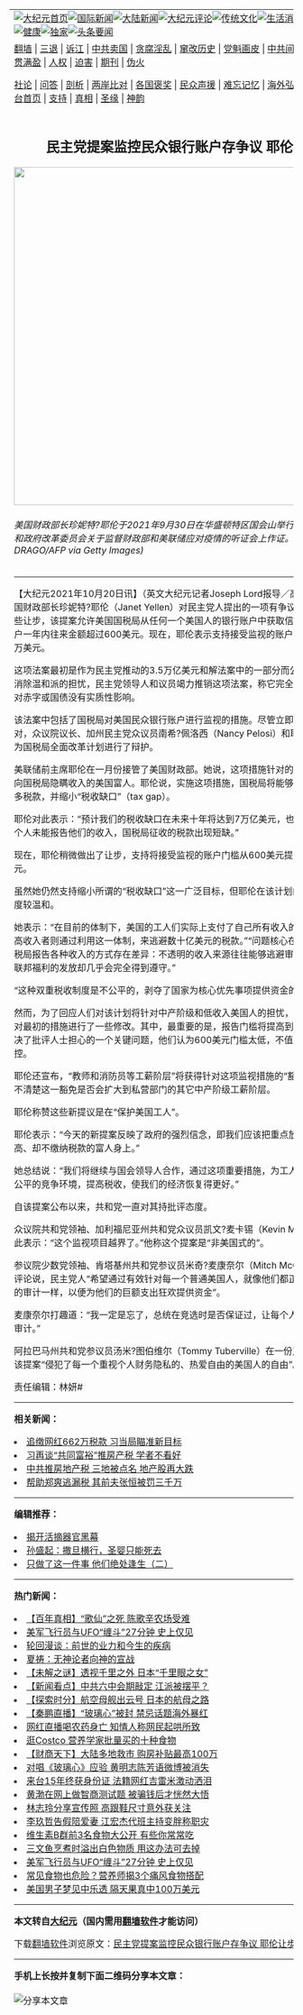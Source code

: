 <a name="1" id="1" target="_blank"></a><span id="1"></span>
<table align=center border="0"><tr><td colspan="2" VALIGN=TOP><a href="https://github.com/zmkilp3104/djy/blob/master/gb/nf1351518.md#1"><img src="https://raw.githubusercontent.com/zmkilp3104/www/master/t/djy/1.jpg" title="大纪元首页" alt="大纪元首页"></a><a href="https://github.com/zmkilp3104/djy/blob/master/gb/n24hr.md#1"><img src="https://raw.githubusercontent.com/zmkilp3104/www/master/t/djy/3.jpg" title="国际新闻" alt="国际新闻"></a><a href="https://github.com/zmkilp3104/djy/blob/master/gb/nsc413.md#1"><img src="https://raw.githubusercontent.com/zmkilp3104/www/master/t/djy/4.jpg" title="大陆新闻" alt="大陆新闻"></a><a href="https://github.com/zmkilp3104/djy/blob/master/gb/news392.md#1"><img src="https://raw.githubusercontent.com/zmkilp3104/www/master/t/djy/5.jpg" title="大纪元评论" alt="大纪元评论"></a><a href="https://github.com/zmkilp3104/djy/blob/master/gb/news2007.md#1"><img src="https://raw.githubusercontent.com/zmkilp3104/www/master/t/djy/6.jpg" title="传统文化" alt="传统文化"></a><a href="https://github.com/zmkilp3104/djy/blob/master/gb/news2008.md#1"><img src="https://raw.githubusercontent.com/zmkilp3104/www/master/t/djy/7.jpg" title="生活消费" alt="生活消费"></a><a href="https://github.com/zmkilp3104/djy/blob/master/gb/ncyule.md#1"><img src="https://raw.githubusercontent.com/zmkilp3104/www/master/t/djy/8.jpg" title="娱乐休闲" alt="娱乐休闲"></a><a href="https://github.com/zmkilp3104/djy/blob/master/gb/nsc1002.md#1"><img src="https://raw.githubusercontent.com/zmkilp3104/www/master/t/djy/9.jpg" title="健康" alt="健康"></a><a href="https://github.com/zmkilp3104/djy/blob/master/gb/nf6092.md#1"><img src="https://raw.githubusercontent.com/zmkilp3104/www/master/t/djy/10a.jpg" title="独家" alt="独家"></a><a href="https://github.com/zmkilp3104/djy/blob/master/gb/nf4514.md#1"><img src="https://raw.githubusercontent.com/zmkilp3104/www/master/t/djy/12a.jpg" title="头条要闻" alt="头条要闻"></a></td></tr>
<tr><td colspan="2" VALIGN=TOP><a target="_blank" href="https://github.com/zmkilp3104/www/blob/master/README.md?zsrh#1">翻墙</a> | <a target="_blank" href="https://github.com/zmkilp3104/djy/blob/master/gb/nf5657.md#1">三退</a> | <a target="_blank" href="https://github.com/zmkilp3104/djy/blob/master/gb/nf6124.md#1">诉江</a> | <a target="_blank" href="https://github.com/zmkilp3104/djy/blob/master/gb/nf1176117.md#1">中共卖国</a> | <a target="_blank" href="https://github.com/zmkilp3104/djy/blob/master/gb/nf5773.md#1">贪腐淫乱</a> | <a target="_blank" href="https://github.com/zmkilp3104/djy/blob/master/gb/nf1176115.md#1">窜改历史</a> | <a target="_blank" href="https://github.com/zmkilp3104/djy/blob/master/gb/nf1176107.md#1">党魁画皮</a> | <a target="_blank" href="https://github.com/zmkilp3104/djy/blob/master/gb/nf1320400.md#1">中共间谍</a> | <a target="_blank" href="https://github.com/zmkilp3104/djy/blob/master/gb/nf1176114.md#1">破坏传统</a> | <a target="_blank" href="https://github.com/zmkilp3104/ntdtv/blob/master/gb/prog447_1.md#1">恶贯满盈</a> | <a target="_blank" href="https://github.com/zmkilp3104/djy/blob/master/gb/ncid278.md#1">人权</a> | <a target="_blank" href="https://github.com/zmkilp3104/djy/blob/master/gb/nf1176111.md#1">迫害</a> | <a target="_blank" href="https://gitlab.com/szzdlab/mh-qikan/blob/master/README.md#1">期刊</a> | <a target="_blank" href="https://github.com/zmkilp3104/djy/blob/master/gb/nf5562.md#1">伪火</a></p><p><a target="_blank" href="https://github.com/zmkilp3104/djy/blob/master/gb/9p.md#1">社论</a> | <a target="_blank" href="https://github.com/zmkilp3104/djy/blob/master/gb/nf4378.md#1">问答</a> | <a target="_blank" href="https://github.com/zmkilp3104/djy/blob/master/gb/nf5792.md#1">剖析</a> | <a target="_blank" href="https://github.com/zmkilp3104/djy/blob/master/gb/nf5735.md#1">两岸比对</a> | <a target="_blank" href="https://github.com/zmkilp3104/djy/blob/master/gb/nf6119.md#1">各国褒奖</a> | <a target="_blank" href="https://github.com/zmkilp3104/djy/blob/master/gb/nf6120.md#1">民众声援</a> | <a target="_blank" href="https://github.com/zmkilp3104/djy/blob/master/gb/nf1188594.md#1">难忘记忆</a> | <a target="_blank" href="https://github.com/zmkilp3104/djy/blob/master/gb/nf3180.md#1">海外弘传</a> | <a target="_blank" href="https://github.com/zmkilp3104/djy/blob/master/gb/nf5410.md#1">万人上访</a> | <a target="_blank" href="https://github.com/zmkilp3104/www/blob/master/README.md?zsrh#1">平台首页</a> | <a target="_blank" href="https://github.com/zmkilp3104/djy/blob/master/gb/nf4386.md#1">支持</a> | <a target="_blank" href="https://github.com/zmkilp3104/djy/blob/master/gb/nf4389.md#1">真相</a> | <a target="_blank" href="https://github.com/zmkilp3104/djy/blob/master/gb/nf5790.md#1">圣缘</a> | <a target="_blank" href="https://github.com/zmkilp3104/djy/blob/master/gb/nf4786.md#1">神韵</a></td></tr>
<tr><td VALIGN=TOP width="626"><h2 align=center>民主党提案监控民众银行账户存争议 耶伦让步</h2>
<img width="600" src="https://i.epochtimes.com/assets/uploads/2021/10/id13278671-GettyImages-1235605302__1_@1200x1200-600x400.jpg" />
<h6>美国财政部长珍妮特?耶伦于2021年9月30日在华盛顿特区国会山举行的众议院监督和政府改革委员会关于监督财政部和美联储应对疫情的听证会上作证。(AL DRAGO/AFP via Getty Images)
</h6>
<hr>
	<p>【大纪元2021年10月20日讯】（英文大纪元记者Joseph Lord报导／高杉编译）<ahref="https://github.com/zmkilp3104/djy/blob/master/gb/tag/%E7%BE%8E%E5%9B%BD.md#1">美国</a>财政部长珍妮特?<ahref="https://github.com/zmkilp3104/djy/blob/master/gb/tag/%E8%80%B6%E4%BC%A6.md#1">耶伦</a>（Janet Yellen）对民主党人提出的一项有争议提案做出了一些让步，该提案允许美国<ahref="https://github.com/zmkilp3104/djy/blob/master/gb/tag/%E5%9B%BD%E7%A8%8E%E5%B1%80.md#1">国税局</a>从任何一个<ahref="https://github.com/zmkilp3104/djy/blob/master/gb/tag/%E7%BE%8E%E5%9B%BD.md#1">美国</a>人的<ahref="https://github.com/zmkilp3104/djy/blob/master/gb/tag/%E9%93%B6%E8%A1%8C%E8%B4%A6%E6%88%B7.md#1">银行账户</a>中获取信息，只要该账户一年内往来金额超过600美元。现在，<ahref="https://github.com/zmkilp3104/djy/blob/master/gb/tag/%E8%80%B6%E4%BC%A6.md#1">耶伦</a>表示支持接受<ahref="https://github.com/zmkilp3104/djy/blob/master/gb/tag/%E7%9B%91%E8%A7%86.md#1">监视</a>的账户门槛提高到1万美元。</p>
<p>这项法案最初是作为民主党推动的3.5万亿美元和解法案中的一部分而公布的。为了消除温和派的担忧，民主党领导人和议员竭力推销这项法案，称它完全有资金支持，对赤字或国债没有实质性影响。</p>
<p>该法案中包括了<ahref="https://github.com/zmkilp3104/djy/blob/master/gb/tag/%E5%9B%BD%E7%A8%8E%E5%B1%80.md#1">国税局</a>对美国民众<ahref="https://github.com/zmkilp3104/djy/blob/master/gb/tag/%E9%93%B6%E8%A1%8C%E8%B4%A6%E6%88%B7.md#1">银行账户</a>进行<ahref="https://github.com/zmkilp3104/djy/blob/master/gb/tag/%E7%9B%91%E8%A7%86.md#1">监视</a>的措施。尽管立即遭到强烈反对，众议院议长、加州民主党众议员南希?佩洛西（Nancy Pelosi）和耶伦则坚定地为国税局全面改革计划进行了辩护。</p>
<p>美联储前主席耶伦在一月份接管了美国财政部。她说，这项措施针对的目标，是那些向国税局隐瞒收入的美国富人。耶伦说，实施这项措施，国税局将能够向富人征收更多税款，并缩小“税收缺口”（tax gap）。</p>
<p>耶伦对此表示：“预计我们的税收缺口在未来十年将达到7万亿美元，也就是说，由于个人未能报告他们的收入，国税局征收的税款出现短缺。”</p>
<p>现在，耶伦稍微做出了让步，支持将接受监视的账户门槛从600美元提高到1万美元。</p>
<p>虽然她仍然支持缩小所谓的“税收缺口”这一广泛目标，但耶伦在该计划的关键方面态度较温和。</p>
<p>她表示：“在目前的体制下，美国的工人们实际上支付了自己所有收入的税单，而许多高收入者则通过利用这一体制，来逃避数十亿美元的税款。”“问题核心在于，向美国国税局报告各种收入的方式存在差异：不透明的收入来源往往能够逃避审查，而工资和联邦福利的发放却几乎会完全得到遵守。”</p>
<p>“这种双重税收制度是不公平的，剥夺了国家为核心优先事项提供资金的资源。”</p>
<p>然而，为了回应人们对该计划将针对中产阶级和低收入美国人的担忧，耶伦宣布称，对最初的措施进行了一些修改。其中，最重要的是，报告门槛将提高到1万美元，解决了批评人士担心的一个关键问题，他们认为600美元门槛太低，不值得国税局监控。</p>
<p>耶伦还宣布，“教师和消防员等工薪阶层”将获得针对这项监视措施的“豁免”。目前还不清楚这一豁免是否会扩大到私营部门的其它中产阶级工薪阶层。</p>
<p>耶伦称赞这些新提议是在“保护美国工人”。</p>
<p>耶伦表示：“今天的新提案反映了政府的强烈信念，即我们应该把重点放在那些收入最高、却不缴纳税款的富人身上。”</p>
<p>她总结说：“我们将继续与国会领导人合作，通过这项重要措施，为工人和小企业创造公平的竞争环境，提高税收，使我们的经济恢复得更好。”</p>
<p>自该提案公布以来，共和党一直对其持批评态度。</p>
<p>众议院共和党领袖、加利福尼亚州共和党众议员凯文?麦卡锡（Kevin McCarthy）对此表示：“这个监视项目越界了。”他称这个提案是“非美国式的”。</p>
<p>参议院少数党领袖、肯塔基州共和党参议员米奇?麦康奈尔（Mitch McConnell）对此评论说，民主党人“希望通过有效针对每一个普通美国人，就像他们都正在接受国税局的审计一样，以便为他们的巨额支出狂欢提供资金”。</p>
<p>麦康奈尔打趣道：“我一定是忘了，总统在竞选时是否保证过，让每个人都接受自己的审计。”</p>
<p>阿拉巴马州共和党参议员汤米?图伯维尔（Tommy Tuberville）在一份声明中，谴责该提案“侵犯了每一个重视个人财务隐私的、热爱自由的美国人的自由”。</p>
<p>责任编辑：林妍#</p>
	
<hr>


<strong>相关新闻：</strong>
<li><a href="https://github.com/zmkilp3104/djy/blob/master/gb/21/10/15/n13307264.md#1">追缴网红662万税款 习当局瞄准新目标</a></li>
<li><a href="https://github.com/zmkilp3104/djy/blob/master/gb/21/10/16/n13308625.md#1">习再谈“共同富裕”推房产税 学者不看好</a></li>
<li><a href="https://github.com/zmkilp3104/djy/blob/master/gb/21/10/18/n13313431.md#1">中共推房地产税 三地被点名 地产股再大跌</a></li>
<li><a href="https://github.com/zmkilp3104/djy/blob/master/gb/21/10/19/n13314771.md#1">帮助郑爽逃漏税 其前夫张恒被罚三千万</a></li>
<hr>


<strong>编辑推荐：</strong>
<li><a href="https://github.com/upjkzu3674/djy/blob/master/gb/10/4/19/n2881569.md?dfh#1" target="_blank">揭开活摘器官黑幕</a></li><li><a href="https://github.com/tsiac2612/djy/blob/master/gb/18/6/20/n10498401.md#1" target="_blank">孙盛起：撒旦横行，圣婴只能死去</a></li><li><a href="https://github.com/tsiac2612/djy/blob/master/gb/19/4/9/n11172953.md#1" target="_blank">只做了这一件事 他们绝处逢生（二）</a></li>
<hr>

<strong>热门新闻：</strong>
<li><a href="https://github.com/rcfpkk3162/djy/blob/master/gb/21/10/13/n13302112.md#1">【百年真相】“歌仙”之死 陈歌辛农场受难</a></li>
<li><a href="https://github.com/rcfpkk3162/djy/blob/master/gb/21/10/18/n13311990.md#1">美军飞行员与UFO“缠斗”27分钟 史上仅见</a></li>
<li><a href="https://github.com/rcfpkk3162/djy/blob/master/gb/21/10/13/n13302139.md#1">轮回漫谈：前世的业力和今生的疾病</a></li>
<li><a href="https://github.com/rcfpkk3162/djy/blob/master/gb/21/10/4/n13281535.md#1">夏祷：无神论者向神的宣战</a></li>
<li><a href="https://github.com/rcfpkk3162/djy/blob/master/gb/21/10/14/n13305026.md#1">【未解之谜】透视千里之外 日本“千里眼之女”</a></li>
<li><a href="https://github.com/rcfpkk3162/djy/blob/master/gb/21/10/18/n13313071.md#1">【新闻看点】中共六中会期敲定 江派被摆平？</a></li>
<li><a href="https://github.com/rcfpkk3162/djy/blob/master/gb/21/10/18/n13313624.md#1">【探索时分】航空母舰出云号 日本的航母之路</a></li>
<li><a href="https://github.com/rcfpkk3162/djy/blob/master/gb/21/10/18/n13313607.md#1">【秦鹏直播】“玻璃心”被封 禁忌话题海外暴红</a></li>
<li><a href="https://github.com/rcfpkk3162/djy/blob/master/gb/21/10/17/n13310691.md#1">网红直播喝农药身亡 知情人称网民起哄所致</a></li>
<li><a href="https://github.com/rcfpkk3162/djy/blob/master/gb/21/10/15/n13307519.md#1">逛Costco 营养学家批量买的十种食物</a></li>
<li><a href="https://github.com/rcfpkk3162/djy/blob/master/gb/21/10/16/n13308941.md#1">【财商天下】大陆多地救市 购房补贴最高100万</a></li>
<li><a href="https://github.com/rcfpkk3162/djy/blob/master/gb/21/10/17/n13309580.md#1">对唱《玻璃心》应验 黄明志陈芳语微博被消失</a></li>
<li><a href="https://github.com/rcfpkk3162/djy/blob/master/gb/21/10/17/n13311075.md#1">来台15年终获身份证 法籍网红吉雷米激动洒泪</a></li>
<li><a href="https://github.com/rcfpkk3162/djy/blob/master/gb/21/10/17/n13310847.md#1">黄渤在网上做智商测试题 被骗钱后才恍然大悟</a></li>
<li><a href="https://github.com/rcfpkk3162/djy/blob/master/gb/21/10/17/n13310773.md#1">林志玲分享宣传照 高跟鞋尺寸意外获关注</a></li>
<li><a href="https://github.com/rcfpkk3162/djy/blob/master/gb/21/10/17/n13310371.md#1">李玖哲告假陪爱妻 江宏杰代班主持变胖称职灾</a></li>
<li><a href="https://github.com/rcfpkk3162/djy/blob/master/gb/21/10/16/n13308939.md#1">维生素B群前3名食物大公开 有些你常常吃</a></li>
<li><a href="https://github.com/rcfpkk3162/djy/blob/master/gb/21/10/17/n13310072.md#1">三文鱼烹煮时溢出白色物质 用这办法可去掉</a></li>
<li><a href="https://github.com/rcfpkk3162/djy/blob/master/gb/21/10/18/n13311990.md#1">美军飞行员与UFO“缠斗”27分钟 史上仅见</a></li>
<li><a href="https://github.com/rcfpkk3162/djy/blob/master/gb/21/10/18/n13311394.md#1">常见食物也危险？营养师揭3个痛风食物搭配</a></li>
<li><a href="https://github.com/rcfpkk3162/djy/blob/master/gb/21/10/17/n13309692.md#1">美国男子梦见中乐透 隔天果真中100万美元</a></li>
<hr>

<strong>本文转自<a href="https://www.epochtimes.com">大纪元</a>（国内需用<a href="https://github.com/zmkilp3104/www/blob/master/README.md#8">翻墙软件</a>才能访问）</strong><p>下载<a href="https://github.com/zmkilp3104/www/blob/master/README.md#8">翻墙软件</a>浏览原文：<a href="https://www.epochtimes.com/gb/21/10/19/n13316113.htm">民主党提案监控民众银行账户存争议 耶伦让步</a></p><hr>

<strong>手机上长按并复制下面二维码分享本文章：</strong><br><br><img src="https://chart.apis.google.com/chart?cht=qr&chs=240x240&choe=UTF-8&chld=M|2&chl=https://github.com/zmkilp3104/djy/blob/master/gb/21/10/19/n13316113.md%231" title="分享本文章"></td><td VALIGN=TOP><a href="https://github.com/zmkilp3104/djy/blob/master/gb/16/1/21/n4622075.md?dfh#1" target="_blank"><img src="https://raw.githubusercontent.com/zmkilp3104/djy/master/gb/300/wei-f1.jpg" title="中共的伪火骗局"  alt="中共的伪火骗局"></a><br><a href="https://github.com/zmkilp3104/www/blob/master/README.md?dfh#9" target="_blank"><img src="https://raw.githubusercontent.com/zmkilp3104/djy/master/gb/300/yong-h.jpg" title="永恒的见证"  alt="永恒的见证"></a><br><a href="https://github.com/zmkilp3104/djy/blob/master/gb/13/9/29/n3974789.md?dfh#1" target="_blank"><img src="https://raw.githubusercontent.com/zmkilp3104/djy/master/gb/300/shang-lnz.jpg" title="善良女子被中共投男牢"  alt="善良女子被中共投男牢"></a><br><a href="https://github.com/zmkilp3104/djy/blob/master/gb/16/3/16/n4663449.md?dfh#1" target="_blank"><img src="https://raw.githubusercontent.com/zmkilp3104/djy/master/gb/300/huo-z3.jpg" title="警卫目击活摘器官"  alt="警卫目击活摘器官"></a><br><a href="https://github.com/zmkilp3104/djy/blob/master/gb/16/8/7/n8177641.md?dfh#1" target="_blank"><img src="https://raw.githubusercontent.com/zmkilp3104/djy/master/gb/300/huo-z4.jpg" title="证人描述活摘恐怖"  alt="证人描述活摘恐怖"></a><br><a href="https://github.com/zmkilp3104/djy/blob/master/gb/10/4/19/n2881569.md?dfh#1" target="_blank"><img src="https://raw.githubusercontent.com/zmkilp3104/djy/master/gb/300/huo-z1.jpg" title="揭开活摘器官黑幕"  alt="揭开活摘器官黑幕"></a><br><a href="https://github.com/zmkilp3104/djy/blob/master/gb/10/11/7/n3077476.md?dfh#1" target="_blank"><img src="https://raw.githubusercontent.com/zmkilp3104/djy/master/gb/300/ma-ks.jpg" title="马克思的成魔之路"  alt="马克思的成魔之路"></a><br><a href="https://github.com/zmkilp3104/djy/blob/master/gb/14/6/9/n4173977.md?dfh#1" target="_blank"><img src="https://raw.githubusercontent.com/zmkilp3104/djy/master/gb/300/chang-zs.jpg" title="藏字石 蕴天机"  alt="藏字石 蕴天机"></a><br><a href="https://github.com/zmkilp3104/djy/blob/master/gb/18/5/10/n10381511.md?dfh#1" target="_blank"><img src="https://raw.githubusercontent.com/zmkilp3104/djy/master/gb/300/st1.jpg" title="关注三亿人三退"  alt="关注三亿人三退"></a><br><a href="https://github.com/zmkilp3104/djy/blob/master/gb/18/3/21/n10237682.md?dfh#1" target="_blank"><img src="https://raw.githubusercontent.com/zmkilp3104/djy/master/gb/300/jie-t.jpg" title="解体中共复兴中华"  alt="解体中共复兴中华"></a><br><a href="https://github.com/zmkilp3104/djy/blob/master/gb/9/2/9/n2422991.md?dfh#1" target="_blank"><img src="https://raw.githubusercontent.com/zmkilp3104/djy/master/gb/300/gao-zs.jpg" title="中共迫害良心律师"  alt="中共迫害良心律师"></a><br><a href="https://github.com/zmkilp3104/djy/blob/master/gb/18/12/9/n10900044.md?dfh#1" target="_blank"><img src="https://raw.githubusercontent.com/zmkilp3104/djy/master/gb/300/sj1.jpg" title="三百多万人举报江泽民"  alt="三百多万人举报江泽民"></a><br><a href="https://github.com/zmkilp3104/djy/blob/master/gb/18/8/28/n10672014.md?dfh#1" target="_blank"><img src="https://raw.githubusercontent.com/zmkilp3104/djy/master/gb/300/sj2.jpg" title="这些官员为何起诉江泽民"  alt="这些官员为何起诉江泽民"></a><br><a href="https://github.com/zmkilp3104/djy/blob/master/gb/8/12/18/n2367165.md?dfh#1" target="_blank"><img src="https://raw.githubusercontent.com/zmkilp3104/djy/master/gb/300/liangan.jpg" title="海峡两岸的强烈对比"  alt="海峡两岸的强烈对比"></a><br><a href="https://github.com/zmkilp3104/djy/blob/master/gb/15/12/10/n4593139.md?dfh#1" target="_blank"><img src="https://raw.githubusercontent.com/zmkilp3104/djy/master/gb/300/jia-ndzl.jpg" title="加拿大总理的贺信"  alt="加拿大总理的贺信"></a><br><a href="https://github.com/zmkilp3104/djy/blob/master/gb/11/6/17/n3289382.md?dfh#1" target="_blank"><img src="https://raw.githubusercontent.com/zmkilp3104/djy/master/gb/300/xiao-wd.jpg" title="探寻真相兼听则明"  alt="探寻真相兼听则明"></a><br><a href="https://github.com/zmkilp3104/djy/blob/master/gb/18/10/27/n10812623.md?dfh#1" target="_blank"><img src="https://raw.githubusercontent.com/zmkilp3104/djy/master/gb/300/yindu.jpg" title="印度媒体报道东方"  alt="印度媒体报道东方"></a><br><a href="https://github.com/zmkilp3104/djy/blob/master/gb/18/6/9/n10469652.md?dfh#1" target="_blank"><img src="https://raw.githubusercontent.com/zmkilp3104/djy/master/gb/300/xie-j.jpg" title="不一样的海外校园"  alt="不一样的海外校园"></a><br><a href="https://github.com/zmkilp3104/djy/blob/master/gb/7/4/5/n1669415.md?dfh#1" target="_blank"><img src="https://raw.githubusercontent.com/zmkilp3104/djy/master/gb/300/li-up.jpg" title="从大师到徒弟的传奇"  alt="从大师到徒弟的传奇"></a><br><a href="https://github.com/zmkilp3104/djy/blob/master/gb/17/5/26/n9191512.md?dfh#1" target="_blank"><img src="https://raw.githubusercontent.com/zmkilp3104/djy/master/gb/300/zfl2.jpg" title="亿万人与东方一本奇书"  alt="亿万人与东方一本奇书"></a><br><a href="https://github.com/zmkilp3104/djy/blob/master/gb/13/11/27/n4020290.md?dfh#1" target="_blank"><img src="https://raw.githubusercontent.com/zmkilp3104/djy/master/gb/300/zhen-h.jpg" title="大陆见不到的震撼场面"  alt="大陆见不到的震撼场面"></a><br><a href="https://github.com/zmkilp3104/djy/blob/master/gb/15/7/17/n4482910.md?dfh#1" target="_blank"><img src="https://raw.githubusercontent.com/zmkilp3104/djy/master/gb/300/dalu-sk.jpg" title="人心向善 大陆当初盛况"  alt="人心向善 大陆当初盛况"></a><br><a href="https://github.com/zmkilp3104/djy/blob/master/gb/19/1/5/n10955468.md?dfh#1" target="_blank"><img src="https://raw.githubusercontent.com/zmkilp3104/djy/master/gb/300/zfl1.jpg" title="追寻真理 这书讲什么"  alt="追寻真理 这书讲什么"></a><br><a href="https://github.com/zmkilp3104/www/blob/master/README.md?dfh#1" target="_blank"><img src="https://raw.githubusercontent.com/zmkilp3104/djy/master/gb/300/fq1.jpg" title="下载免费翻墙软件"  alt="下载免费翻墙软件"></a><br></td></tr></table>
